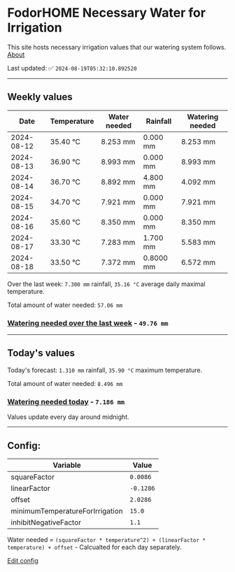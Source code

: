 # FodorHOME Necessary Water for Irrigation

This site hosts necessary irrigation values that our watering system follows. [About](https://github.com/redyau/irrigation)

Last updated: ✅ `2024-08-19T05:32:10.892520`

---

## Weekly values

| Date | Temperature | Water needed | Rainfall | Watering needed |
|-----|-----|-----|-----|-----|
| 2024-08-12 | 35.40 °C | 8.253 mm | 0.000 mm | 8.253 mm |
| 2024-08-13 | 36.90 °C | 8.993 mm | 0.000 mm | 8.993 mm |
| 2024-08-14 | 36.70 °C | 8.892 mm | 4.800 mm | 4.092 mm |
| 2024-08-15 | 34.70 °C | 7.921 mm | 0.000 mm | 7.921 mm |
| 2024-08-16 | 35.60 °C | 8.350 mm | 0.000 mm | 8.350 mm |
| 2024-08-17 | 33.30 °C | 7.283 mm | 1.700 mm | 5.583 mm |
| 2024-08-18 | 33.50 °C | 7.372 mm | 0.8000 mm | 6.572 mm |


Over the last week: `7.300 mm` rainfall, `35.16 °C` average daily maximal temperature.

Total amount of water needed: `57.06 mm`

### [Watering needed over the last week](lastweek.txt) - `49.76 mm`

---

## Today's values

Today's forecast: `1.310 mm` rainfall, `35.90 °C` maximum temperature.

Total amount of water needed: `8.496 mm`

### [Watering needed today](today.txt) - `7.186 mm`

Values update every day around midnight.

---

## Config:

| Variable | Value |
|-----|-----|
| squareFactor | `0.0086` |
| linearFactor | `-0.1286` |
| offset | `2.0286` |
| minimumTemperatureForIrrigation | `15.0` |
| inhibitNegativeFactor | `1.1` |

Water needed = `(squareFactor * temperature^2) + (linearFactor * temperature) + offset` - Calcualted for each day separately.

[Edit config](https://github.com/RedyAu/irrigation/edit/main/config.json)
